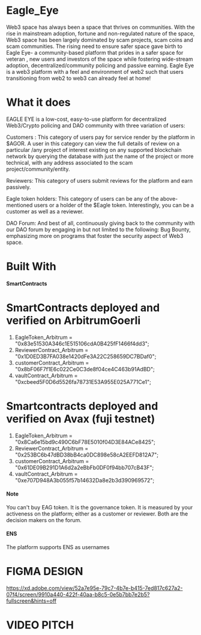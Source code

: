 # Eagle_Eye
Web3 space has always been a space that thrives on communities. With the rise in mainstream adoption, fortune and non-regulated nature of the space, Web3 space has been largely dominated by scam projects, scam coins and scam communities. The rising need to ensure safer space gave birth to Eagle Eye- a community-based platform that prides in a safer space for veteran , new users and investors of the space while fostering wide-stream adoption, decentralized/community policing and passive earning. Eagle Eye is a web3 platform with a feel and environment of web2 such that users transitioning from web2 to web3 can already feel at home!

# What it does

EAGLE EYE is a low-cost, easy-to-use platform for decentralized Web3/Crypto policing and DAO community with three variation of users:

Customers : This category of users pay for service render by the platform in $AGOR. A user in this category can view the full details of review on a particular /any project of interest existing on any supported blockchain network by querying the database with just the name of the project or more technical, with any address associated to the scam project/community/entity.

Reviewers: This category of users submit reviews for the platform and earn passively.

Eagle token holders: This category of users can be any of the above-mentioned users or a holder of the $Eagle token. Interestingly, you can be a customer as well as a reviewer.

DAO Forum: And best of all, continuously giving back to the community with our DAO forum by engaging in but not limited to the following: Bug Bounty, emphasizing more on programs that foster the security aspect of Web3 space.

# Built With

#### SmartContracts

# SmartContracts  deployed and verified  on ArbitrumGoerli

1. EagleToken_Arbitrum = "0x83e51530A346c1E515106cdA0B425fF1466f4dd3";
2.  ReviewerContract_Arbitrum = "0x1D0ED3B7FA038e1420dFe3A22C258659DC7BDaf0";
3.  customerContract_Arbitrum = "0x8bF06F7f1E6c022Ce0C3de8f04ce4C463b91AdBD";
4. vaultContract_Arbitrum = "0xcbeed5F0D6d5526fa78731E53A955E025A771Ce1";

# Smartcontracts deployed and verified on Avax (fuji testnet)

1. EagleToken_Arbitrum = "0x8Ca6e15bd9c490C6bF78E5010f04D3E84ACe8425";
2.  ReviewerContract_Arbitrum = "0x253BC6b47dBD38bB4ca0DC898e58cA2EEFD812A7";
3.  customerContract_Arbitrum = "0x61DE09B291D1A6d2a2eBbFb0DF0f94bb707cB43F";
4. vaultContract_Arbitrum = "0xe707D948A3b055f57b14632Da8e2b3d390969572";







#### Note
You can't buy EAG token. It is the governance token. It is measured by your activeness on the platform; either as a customer
or reviewer. Both are the decision makers on the forum.


#### ENS
The platform supports ENS as usernames


# FIGMA DESIGN
https://xd.adobe.com/view/52a7e95e-79c7-4b7e-b415-7ed817c627a2-07f4/screen/9910a440-422f-40aa-b8c5-0e5b7bb7e2b5?fullscreen&hints=off

# VIDEO PITCH


